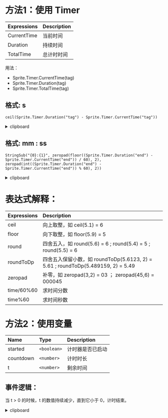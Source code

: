 
# 方法1：使用 Timer 

| Expressions    | Description      |
| :------------- | :--------------- |
| CurrentTime    | 当前时间          |
| Duration       | 持续时间          |
| TotalTime      | 总计时时间        |

用法：    
- Sprite.Timer.CurrentTime(tag)
- Sprite.Timer.Duration(tag)
- Sprite.Timer.TotalTime(tag)


## 格式: s
``` 
ceil(Sprite.Timer.Duration("tag") - Sprite.Timer.CurrentTime("tag"))
```
  
<details><summary>clipboard</summary>

似乎可以直接复制这段东西，然后到事件表里面粘贴。  
但你需要提前创建好 Text, Sprite， Sprite 需要添加 Timer 的 behavior  
  
```
{"is-c3-clipboard-data":true,"type":"events","items":[{"eventType":"block","conditions":[{"id":"on-start-of-layout","objectClass":"System"}],"actions":[{"id":"start-timer","objectClass":"Sprite","behaviorType":"Timer","parameters":{"duration":"5.0","type":"once","tag":"\"end\""}}]},{"eventType":"block","conditions":[{"id":"is-timer-running","objectClass":"Sprite","behaviorType":"Timer","parameters":{"tag":"\"end\""}}],"actions":[{"id":"set-text","objectClass":"Text","parameters":{"text":"ceil(Sprite.Timer.Duration(\"end\") - Sprite.Timer.CurrentTime(\"end\"))"}}]},{"eventType":"block","conditions":[{"id":"on-timer","objectClass":"Sprite","behaviorType":"Timer","parameters":{"tag":"\"end\""}}],"actions":[{"id":"set-text","objectClass":"Text","parameters":{"text":"\"\""}}]}]}
```
</details>

## 格式: mm : ss
```
StringSub("{0}:{1}", zeropad(floor((Sprite.Timer.Duration("end") - Sprite.Timer.CurrentTime("end")) / 60), 2), zeropad(int((Sprite.Timer.Duration("end") - Sprite.Timer.CurrentTime("end")) % 60), 2))
```

<details><summary>clipboard</summary>
  
```
{"is-c3-clipboard-data":true,"type":"events","items":[{"eventType":"block","conditions":[{"id":"on-start-of-layout","objectClass":"System"}],"actions":[{"id":"start-timer","objectClass":"Sprite","behaviorType":"Timer","parameters":{"duration":"5.0","type":"once","tag":"\"end\""}}]},{"eventType":"block","conditions":[{"id":"is-timer-running","objectClass":"Sprite","behaviorType":"Timer","parameters":{"tag":"\"end\""}}],"actions":[{"id":"set-text","objectClass":"Text","parameters":{"text":"zeropad(floor((Sprite.Timer.Duration(\"end\") - Sprite.Timer.CurrentTime(\"end\")) / 60), 2) & \" : \" & zeropad(int((Sprite.Timer.Duration(\"end\") - Sprite.Timer.CurrentTime(\"end\")) % 60), 2) \r\n"}}]},{"eventType":"block","conditions":[{"id":"on-timer","objectClass":"Sprite","behaviorType":"Timer","parameters":{"tag":"\"end\""}}],"actions":[{"id":"set-text","objectClass":"Text","parameters":{"text":"\"\""}}]}]}
```
  
</details>


# 表达式解释：

| Expressions    | Description                        |
| :------------- | :--------------------------------- |
| ceil           | 向上取整，如 ceil(5.1) = 6          |
| floor          | 向下取整，如 floor(5.9) = 5         |
| round          | 四舍五入，如 round(5.6) = 6  ;  round(5.4) = 5   ;   round(5.5) = 6   |
| roundToDp      | 四舍五入保留小数，如 roundToDp(5.6123, 2) = 5.61  ;  roundToDp(5.489159, 2) = 5.49  |
| zeropad        | 补零，如 zeropad(3,2) = 03   ； zeropad(45,6) = 000045    |
| time/60%60     | 求时间分数     |
| time%60        | 求时间秒数     |




# 方法2：使用变量

|  Name          | Type          |  Description       |
| :------------- | :------------ | :----------------- |
|  started       | `<boolean>`   | 计时器是否已启动     |
|  countdown     | `<number>`    | 计时时长            |
|  t             | `<number>`    | 剩余时间            |

## 事件逻辑：  
当 t > 0 的时候，t 的数值持续减少，直到它小于 0，计时结束。  


<details><summary>clipboard</summary>

似乎可以直接复制这段东西，然后到事件表里面粘贴。  
但你需要提前创建好 Text

```
{"is-c3-clipboard-data":true,"type":"events","items":[{"eventType":"variable","name":"timer_started","type":"boolean","initialValue":"false","comment":"","isStatic":false,"isConstant":false},{"eventType":"variable","name":"timer_countdown","type":"number","initialValue":"0","comment":"","isStatic":false,"isConstant":false},{"eventType":"variable","name":"t","type":"number","initialValue":"0","comment":"","isStatic":false,"isConstant":false},{"eventType":"block","conditions":[{"id":"on-start-of-layout","objectClass":"System"}],"actions":[{"id":"set-eventvar-value","objectClass":"System","parameters":{"variable":"timer_countdown","value":"10"}},{"id":"set-eventvar-value","objectClass":"System","parameters":{"variable":"t","value":"timer_countdown + 1"}},{"id":"set-boolean-eventvar","objectClass":"System","parameters":{"variable":"timer_started","value":"true"}}]},{"eventType":"block","conditions":[{"id":"compare-boolean-eventvar","objectClass":"System","parameters":{"variable":"timer_started"}}],"actions":[],"children":[{"eventType":"block","conditions":[{"id":"every-x-seconds","objectClass":"System","parameters":{"interval-seconds":"dt"}}],"actions":[],"children":[{"eventType":"block","conditions":[{"id":"compare-eventvar","objectClass":"System","parameters":{"variable":"t","comparison":4,"value":"0"}}],"actions":[{"id":"set-text","objectClass":"Text","disabled":true,"parameters":{"text":"ceil(t)"}},{"id":"set-text","objectClass":"Text","parameters":{"text":"zeropad(floor(t/60%60), 2) & \":\" & zeropad(floor(t%60), 2)\r\n"}},{"id":"set-eventvar-value","objectClass":"System","parameters":{"variable":"t","value":"max(0, t - dt)"}}]},{"eventType":"block","conditions":[{"id":"else","objectClass":"System"}],"actions":[{"id":"wait","objectClass":"System","parameters":{"seconds":"dt"}},{"id":"set-text","objectClass":"Text","parameters":{"text":"\"\""}},{"id":"set-boolean-eventvar","objectClass":"System","parameters":{"variable":"timer_started","value":"false"}}]}]}]}]}
```
</details>
